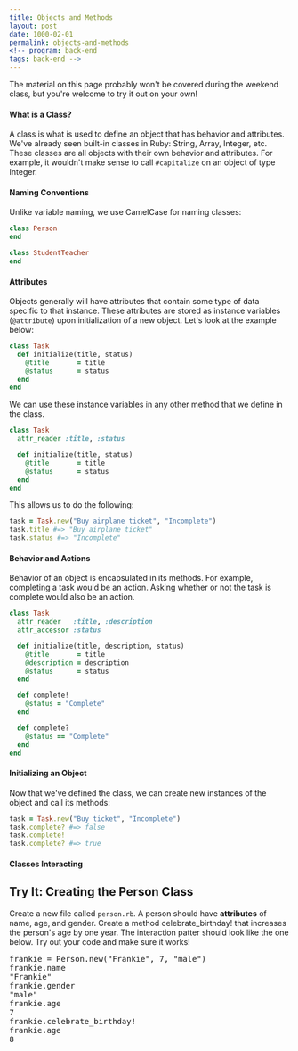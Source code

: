 ```yaml
---
title: Objects and Methods
layout: post
date: 1000-02-01
permalink: objects-and-methods
<!-- program: back-end
tags: back-end -->
---
```


The material on this page probably won't be covered during the weekend class, but you're welcome to try it out on your own!

<h4>What is a Class?</h4>

A class is what is used to define an object that has behavior and attributes. We've already seen built-in classes in Ruby: String, Array, Integer, etc. These classes are all objects with their own behavior and attributes. For example, it wouldn't make sense to call `#capitalize` on an object of type Integer.

<h4>Naming Conventions</h4>

Unlike variable naming, we use CamelCase for naming classes:

```ruby
class Person
end

class StudentTeacher
end
```

<h4>Attributes</h4>

Objects generally will have attributes that contain some type of data specific to that instance. These attributes are stored as instance variables (`@attribute`) upon initialization of a new object. Let's look at the example below:

```ruby
class Task
  def initialize(title, status)
    @title       = title
    @status      = status
  end
end
```

We can use these instance variables in any other method that we define in the class.

```ruby
class Task
  attr_reader :title, :status

  def initialize(title, status)
    @title       = title
    @status      = status
  end
end
```

This allows us to do the following:

```ruby
task = Task.new("Buy airplane ticket", "Incomplete")
task.title #=> "Buy airplane ticket"
task.status #=> "Incomplete"
```

<h4>Behavior and Actions</h4>

Behavior of an object is encapsulated in its methods. For example, completing a task would be an action. Asking whether or not the task is complete would also be an action.

```ruby
class Task
  attr_reader   :title, :description
  attr_accessor :status

  def initialize(title, description, status)
    @title       = title
    @description = description
    @status      = status
  end

  def complete!
    @status = "Complete"
  end

  def complete?
    @status == "Complete"
  end
end
```

<h4>Initializing an Object</h4>

Now that we've defined the class, we can create new instances of the object and call its methods:

```ruby
task = Task.new("Buy ticket", "Incomplete")
task.complete? #=> false
task.complete!
task.complete? #=> true
```

<h4>Classes Interacting</h4>

<div class="try-it">
<h2>Try It: Creating the Person Class</h2>

<p>Create a new file called <code>person.rb</code>. A person should have <b>attributes</b> of name, age, and gender. Create a method celebrate_birthday! that increases the person's age by one year. The interaction patter should look like the one below. Try out your code and make sure it works!</p>
<pre>frankie = Person.new("Frankie", 7, "male")
frankie.name
"Frankie"
frankie.gender
"male"
frankie.age
7
frankie.celebrate_birthday!
frankie.age
8
</pre>
</div>
